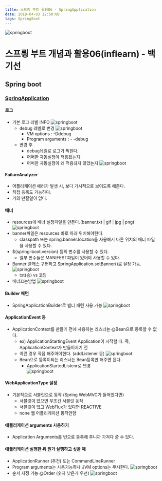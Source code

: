 ```yaml
---
title: 스프링 부트 활용06 - SpringApplication
date: 2019-04-03 12:50:08
tags: SpringBoot
---
```

![springboot](images/springboot_logo.png)
# 스프릥 부트 개념과 활용06(inflearn) - 백기선 
## Spring boot

### [SpringApplication](https://docs.spring.io/spring-boot/docs/current/reference/html/boot-features-spring-application.html#boot-features-spring-application)

#### 로그
- 기본 로그 레벨 INFO
![springboot](images/springboot/springboot06-1.png)
    - debug 레벨로 변경
![springboot](images/springboot/springboot06-2.png)
        - VM options : -Ddebug
        - Program arguments : - -debug
    - 변경 후
        - debug레벨로 로그가 찍힌다.
        - 어떠한 자동설정이 적용됬는지
        - 어떠한 자동설정이 왜 적용되지 않았는지
![springboot](images/springboot/springboot06-4.png)

#### FailureAnalyzer
- 어플리케이션 에러가 발생 시, 보다 가시적으로 보이도록 해준다.
- 직접 등록도 가능하다.
- 거의 만질일이 없다.

#### 배너
- resources에 배너 설정파일을 만든다.(banner.txt | gif | jpg | png)
![springboot](images/springboot/springboot06-5.png)
- banner파일은 resources 바로 아래 위치해야한다.
    - classpath 또는 spring.banner.location을 사용해서 다른 위치의 배너 파일을 사용할 수 있다.
- ${spring-boot.version} 등의 변수를 사용할 수 있다.
    - 일부 변수들은 MANIFEST파일이 있어야 사용할 수 있다.
- Banner 클래스 구현하고 SpringApplication.setBanner()로 설정 가능.
    ![springboot](images/springboot/springboot06-7.png)
    - txt(승) vs 코딩 
- 배너끄는방법
    ![springboot](images/springboot/springboot06-6.png)

#### Builder 패턴        
- SpringApplicationBuilder로 빌더 패턴 사용 가능
![springboot](images/springboot/springboot06-8.png)

#### ApplicationEvent 등
- ApplicationContext를 만들기 전에 사용하는 리스너는 @Bean으로 등록할 수 없다.
    - ex) ApplicationStartingEvent
    Application이 시작할 때. 즉, ApplicationContext가 만들어지기 전
    - 이런 경우 직접 해주어야한다. (addListener 등)
    ![springboot](images/springboot/springboot06-9.png)
    - Bean으로 등록이되는 리스너는 Bean등록만 해주면 된다.
        - ApplicationStartedListenr로 변경    
        ![springboot](images/springboot/springboot06-10.png)
        
#### WebApplicationType 설정
- 기본적으로 서블릿으로 동작 (Spring WebMVC가 들어있다면)
    - 서블릿이 있으면 무조건 서블릿 동작
    - 서블릿이 없고 WebFlux가 있다면 REACTIVE 
    - none 웹 어플리케이션 동작안함
      
#### 애플리케이션 arguments 사용하기
- Application Arguments를 빈으로 등록해 주니까 가져다 쓸 수 있다.

#### 애플리케이션 실행한 뒤 뭔가 실행하고 싶을 때
- ApplicationRunner (추천) 또는 CommandLineRunner
- Program arguments는 사용가능하나 JVM options는 무시한다.
![springboot](images/springboot/springboot06-11.png)
- 순서 지정 가능 @Order (숫자 낮은게 우선)
![springboot](images/springboot/springboot06-12.png)
<br>